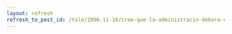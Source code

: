 ```yaml
---
layout: refresh
refresh_to_post_id: /tale/2006-11-18/cree-que-la-administracin-debera-usar-software-libre-en-vez-de-programas-comerciales.html
---
```

